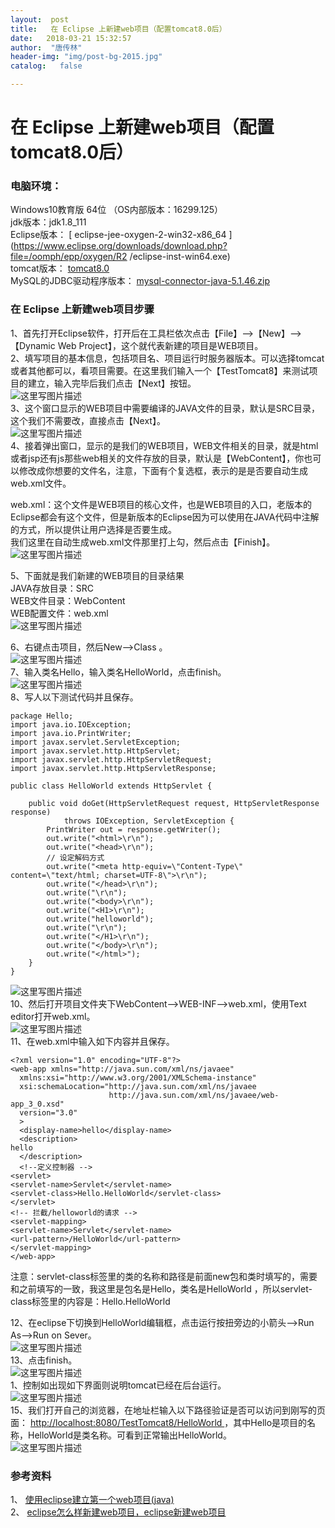```yaml
---
layout:  post
title:   在 Eclipse 上新建web项目（配置tomcat8.0后）
date:   2018-03-21 15:32:57
author:  "唐传林"
header-img: "img/post-bg-2015.jpg"
catalog:   false

---
```

#  在 Eclipse 上新建web项目（配置tomcat8.0后）

###  电脑环境：

Windows10教育版 64位 （OS内部版本：16299.125）  
jdk版本：jdk1.8_111  
Eclipse版本： [ eclipse-jee-oxygen-2-win32-x86_64
](https://www.eclipse.org/downloads/download.php?file=/oomph/epp/oxygen/R2
/eclipse-inst-win64.exe)  
tomcat版本： [ tomcat8.0
](https://archive.apache.org/dist/tomcat/tomcat-8/v8.0.50/bin/apache-tomcat-8.0.50-windows-x64.zip)  
MySQL的JDBC驱动程序版本： [ mysql-connector-java-5.1.46.zip
](https://cdn.mysql.com//Downloads/Connector-J/mysql-connector-java-5.1.46.zip)

###  在 Eclipse 上新建web项目步骤

1、首先打开Eclipse软件，打开后在工具栏依次点击【File】——>【New】——>【Dynamic Web
Project】，这个就代表新建的项目是WEB项目。  
2、填写项目的基本信息，包括项目名、项目运行时服务器版本。可以选择tomcat或者其他都可以，看项目需要。在这里我们输入一个【TestTomcat8】来测试项目的建立，输入完毕后我们点击【Next】按钮。  
![这里写图片描述](http://img-blog.csdn.net/20180321132231864?watermark/2/text/Ly9ibG9nLmNzZG4ubmV0L1RhbmdfQ2h1YW5saW4=/font/5a6L5L2T/fontsize/400/fill/I0JBQkFCMA==/dissolve/70)  
3、这个窗口显示的WEB项目中需要编译的JAVA文件的目录，默认是SRC目录，这个我们不需要改，直接点击【Next】。  
![这里写图片描述](http://img-blog.csdn.net/20180321132335569?watermark/2/text/Ly9ibG9nLmNzZG4ubmV0L1RhbmdfQ2h1YW5saW4=/font/5a6L5L2T/fontsize/400/fill/I0JBQkFCMA==/dissolve/70)  
4、接着弹出窗口，显示的是我们的WEB项目，WEB文件相关的目录，就是html或者jsp还有js那些web相关的文件存放的目录，默认是【WebContent】，你也可以修改成你想要的文件名，注意，下面有个复选框，表示的是是否要自动生成web.xml文件。

web.xml：这个文件是WEB项目的核心文件，也是WEB项目的入口，老版本的Eclipse都会有这个文件，但是新版本的Eclipse因为可以使用在JAVA代码中注解的方式，所以提供让用户选择是否要生成。  
我们这里在自动生成web.xml文件那里打上勾，然后点击【Finish】。  
![这里写图片描述](http://img-blog.csdn.net/20180321132746622?watermark/2/text/Ly9ibG9nLmNzZG4ubmV0L1RhbmdfQ2h1YW5saW4=/font/5a6L5L2T/fontsize/400/fill/I0JBQkFCMA==/dissolve/70)

5、下面就是我们新建的WEB项目的目录结果  
JAVA存放目录：SRC  
WEB文件目录：WebContent  
WEB配置文件：web.xml  
![这里写图片描述](http://img-blog.csdn.net/2018032113293151?watermark/2/text/Ly9ibG9nLmNzZG4ubmV0L1RhbmdfQ2h1YW5saW4=/font/5a6L5L2T/fontsize/400/fill/I0JBQkFCMA==/dissolve/70)

6、右键点击项目，然后New——>Class 。  
![这里写图片描述](http://img-blog.csdn.net/20180321133331600?watermark/2/text/Ly9ibG9nLmNzZG4ubmV0L1RhbmdfQ2h1YW5saW4=/font/5a6L5L2T/fontsize/400/fill/I0JBQkFCMA==/dissolve/70)  
7、输入类名Hello，输入类名HelloWorld，点击finish。  
![这里写图片描述](http://img-blog.csdn.net/20180321151113332?watermark/2/text/Ly9ibG9nLmNzZG4ubmV0L1RhbmdfQ2h1YW5saW4=/font/5a6L5L2T/fontsize/400/fill/I0JBQkFCMA==/dissolve/70)  
8、写人以下测试代码并且保存。

    
    
    package Hello;
    import java.io.IOException;  
    import java.io.PrintWriter;  
    import javax.servlet.ServletException;  
    import javax.servlet.http.HttpServlet;  
    import javax.servlet.http.HttpServletRequest;  
    import javax.servlet.http.HttpServletResponse;  
    
    public class HelloWorld extends HttpServlet {  
    
        public void doGet(HttpServletRequest request, HttpServletResponse response)  
                throws IOException, ServletException {  
            PrintWriter out = response.getWriter();  
            out.write("<html>\r\n");  
            out.write("<head>\r\n");  
            // 设定解码方式  
            out.write("<meta http-equiv=\"Content-Type\" content=\"text/html; charset=UTF-8\">\r\n");  
            out.write("</head>\r\n");  
            out.write("\r\n");  
            out.write("<body>\r\n");  
            out.write("<H1>\r\n");  
            out.write("helloworld");  
            out.write("\r\n");  
            out.write("</H1>\r\n");  
            out.write("</body>\r\n");  
            out.write("</html>");  
        }  
    }  

![这里写图片描述](http://img-blog.csdn.net/2018032115122210?watermark/2/text/Ly9ibG9nLmNzZG4ubmV0L1RhbmdfQ2h1YW5saW4=/font/5a6L5L2T/fontsize/400/fill/I0JBQkFCMA==/dissolve/70)  
10、然后打开项目文件夹下WebContent——>WEB-INF——>web.xml，使用Text editor打开web.xml。  
![这里写图片描述](http://img-blog.csdn.net/2018032115172144?watermark/2/text/Ly9ibG9nLmNzZG4ubmV0L1RhbmdfQ2h1YW5saW4=/font/5a6L5L2T/fontsize/400/fill/I0JBQkFCMA==/dissolve/70)  
11、在web.xml中输入如下内容并且保存。

    
    
    <?xml version="1.0" encoding="UTF-8"?>
    <web-app xmlns="http://java.sun.com/xml/ns/javaee"
      xmlns:xsi="http://www.w3.org/2001/XMLSchema-instance"
      xsi:schemaLocation="http://java.sun.com/xml/ns/javaee
                          http://java.sun.com/xml/ns/javaee/web-app_3_0.xsd"
      version="3.0"
      >
      <display-name>hello</display-name>
      <description>
    hello
      </description>
      <!--定义控制器 -->
    <servlet>
    <servlet-name>Servlet</servlet-name>
    <servlet-class>Hello.HelloWorld</servlet-class>
    </servlet>
    <!-- 拦截/helloworld的请求 -->
    <servlet-mapping>
    <servlet-name>Servlet</servlet-name>
    <url-pattern>/HelloWorld</url-pattern>
    </servlet-mapping>
    </web-app>

注意：servlet-class标签里的类的名称和路径是前面new包和类时填写的，需要和之前填写的一致，我这里是包名是Hello，类名是HelloWorld
，所以servlet-class标签里的内容是：Hello.HelloWorld

12、在eclipse下切换到HelloWorld编辑框，点击运行按扭旁边的小箭头——>Run As——>Run on Sever。  
![这里写图片描述](http://img-blog.csdn.net/20180321152653450?watermark/2/text/Ly9ibG9nLmNzZG4ubmV0L1RhbmdfQ2h1YW5saW4=/font/5a6L5L2T/fontsize/400/fill/I0JBQkFCMA==/dissolve/70)  
13、点击finish。  
![这里写图片描述](http://img-blog.csdn.net/20180321212049967?watermark/2/text/Ly9ibG9nLmNzZG4ubmV0L1RhbmdfQ2h1YW5saW4=/font/5a6L5L2T/fontsize/400/fill/I0JBQkFCMA==/dissolve/70)  
1、控制如出现如下界面则说明tomcat已经在后台运行。  
![这里写图片描述](http://img-blog.csdn.net/2018032115273852?watermark/2/text/Ly9ibG9nLmNzZG4ubmV0L1RhbmdfQ2h1YW5saW4=/font/5a6L5L2T/fontsize/400/fill/I0JBQkFCMA==/dissolve/70)  
15、我们打开自己的浏览器，在地址栏输入以下路径验证是否可以访问到刚写的页面： [
http://localhost:8080/TestTomcat8/HelloWorld
](http://localhost:8080/TestTomcat8/HelloWorld)
，其中Hello是项目的名称，HelloWorld是类名称。可看到正常输出HelloWorld。  
![这里写图片描述](http://img-blog.csdn.net/20180321153221608?watermark/2/text/Ly9ibG9nLmNzZG4ubmV0L1RhbmdfQ2h1YW5saW4=/font/5a6L5L2T/fontsize/400/fill/I0JBQkFCMA==/dissolve/70)

###  参考资料

1、 [ 使用eclipse建立第一个web项目(java)
](http://blog.csdn.net/zhouzezhou/article/details/52496511)  
2、 [ eclipse怎么样新建web项目，eclipse新建web项目
](https://jingyan.baidu.com/article/ce436649f3334e3773afd3e0.html)

